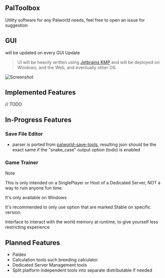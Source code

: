 ## PalToolbox
Utility software for any Palworld needs, feel free to open an issue for suggestion

## GUI
will be updated on every GUI Update

> UI will be heavily written using [Jetbrains KMP](https://www.jetbrains.com/kotlin-multiplatform/) and will be deployed on Windows, and the Web, and eventually other OS.

![Screenshot](https://github.com/flammky/PalToolbox/assets/94031495/1b0db500-7129-4223-bda8-fa2ab51a83f3)

## Implemented Features
// TODO

## In-Progress Features

### Save File Editor
- parser is ported from [palworld-save-tools](https://github.com/cheahjs/palworld-save-tools),
  resulting json should be the exact same if the "snake_case" output option (todo) is enabled

### Game Trainer
> [!NOTE]
> This is only intended on a SinglePlayer or Host of a Dedicated Server, NOT a way to ruin anyone fun time.
>
> It's only available on Windows
>
> It's recommended to only use option that are marked Stable on specific version.

Interface to interact with the world memory at runtime, to give yourself less restricting experience

## Planned Features
- Paldex
- Calculation tools such breeding calculator
- Dedicated Server Management tools
- Split platform independent tools into separate distributable if needed
